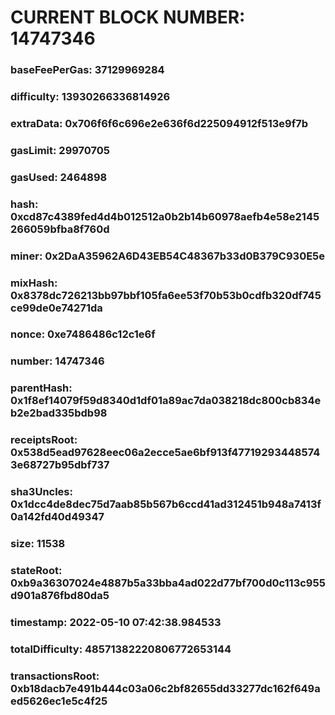 # CURRENT BLOCK NUMBER: 14747346

### baseFeePerGas: 37129969284
### difficulty: 13930266336814926
### extraData: 0x706f6f6c696e2e636f6d225094912f513e9f7b
### gasLimit: 29970705
### gasUsed: 2464898
### hash: 0xcd87c4389fed4d4b012512a0b2b14b60978aefb4e58e2145266059bfba8f760d
### miner: 0x2DaA35962A6D43EB54C48367b33d0B379C930E5e
### mixHash: 0x8378dc726213bb97bbf105fa6ee53f70b53b0cdfb320df745ce99de0e74271da
### nonce: 0xe7486486c12c1e6f
### number: 14747346
### parentHash: 0x1f8ef14079f59d8340d1df01a89ac7da038218dc800cb834eb2e2bad335bdb98
### receiptsRoot: 0x538d5ead97628eec06a2ecce5ae6bf913f477192934485743e68727b95dbf737
### sha3Uncles: 0x1dcc4de8dec75d7aab85b567b6ccd41ad312451b948a7413f0a142fd40d49347
### size: 11538
### stateRoot: 0xb9a36307024e4887b5a33bba4ad022d77bf700d0c113c955d901a876fbd80da5
### timestamp: 2022-05-10 07:42:38.984533
### totalDifficulty: 48571382220806772653144
### transactionsRoot: 0xb18dacb7e491b444c03a06c2bf82655dd33277dc162f649aed5626ec1e5c4f25
